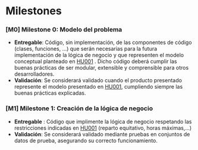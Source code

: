 # Milestones

### [M0] Milestone 0: Modelo del problema

+ **Entregable**: Código, sin implementación, de las componentes de código (clases, funciones, ...) que serán necesarias para la futura implementación de la lógica de negocio y que representen el modelo conceptual planteado en [HU001](https://github.com/Carlosmapego8/GoMountain/issues/2) . Dicho código deberá cumplir las buenas prácticas de ser modular, extensible y comprensible para otros desarrolladores. 
+ **Validación**: Se considerará validado cuando el producto presentado represente el modelo presentado en [HU001](https://github.com/Carlosmapego8/GoMountain/issues/2), cumpliendo siempre las buenas prácticas explicadas.

### [M1] Milestone 1: Creación de la lógica de negocio
+ **Entregable** : Código que implimente la lógica de negocio respetando las restricciones indicadas en [HU001](https://github.com/Carlosmapego8/GoMountain/issues/2) (reparto equitativo, horas máximas,...)
+ **Validación**: Se considerará validado mediante pruebas en conjuntos de datos de prueba, asegurando su correcto funcionamiento.
